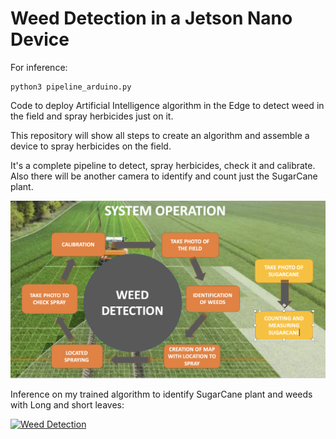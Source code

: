 # Weed Detection in a Jetson Nano Device

For inference:
```
python3 pipeline_arduino.py
```
Code to deploy Artificial Intelligence algorithm in the Edge to detect weed in the field and spray herbicides just on it.

This repository will show all steps to create an algorithm and assemble a device to spray herbicides on the field.

It's a complete pipeline to detect, spray herbicides, check it and calibrate. Also there will be another camera to identify and count just the SugarCane plant.

![pipeline](/files/field_printer.png)

Inference on my trained algorithm to identify SugarCane plant and weeds with Long and short leaves:

[![Weed Detection](/files/image.png)](https://youtu.be/RE5kCkVsjOo)
